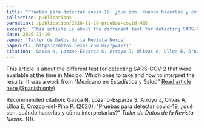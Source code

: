 ```yaml
---
title: "Pruebas para detectar covid-19, ¿qué son, cuándo hacerlas y cómo interpretarlas?"
collection: publications
permalink: /publication/2020-11-19-pruebas-covid-MES
excerpt: 'This article is about the different test for detecting SARS-COV-2 that were available at the time in Mexico. Which ones to take and how to interpret the results. It was a work from "Mexicano en Estadística y Salud"'
date: 2020-11-19
venue: 'Taller de Datos de la Revista Nexos'
paperurl: 'https://datos.nexos.com.mx/?p=1771'
citation: 'Gasca N, Lozano-Esparza S, Arroyo J, Olivas A, Ulloa E, Orozco-del-Pino P. (2020). &quot;Pruebas para detectar covid-19, ¿qué son, cuándo hacerlas y cómo interpretarlas?.&quot; <i>Taller de Datos de la Revista Nexos</i>. 1(1).'
---
```

This article is about the different test for detecting SARS-COV-2 that were available at the time in Mexico. Which ones to take and how to interpret the results. It was a work from "Mexicano en Estadística y Salud"
[Read article here (Spanish only)](https://datos.nexos.com.mx/?p=1771)

Recommended citation: Gasca N, Lozano-Esparza S, Arroyo J, Olivas A, Ulloa E, Orozco-del-Pino P. (2020). "Pruebas para detectar covid-19, ¿qué son, cuándo hacerlas y cómo interpretarlas?" <i>Taller de Datos de la Revista Nexos</i>. 1(1).
